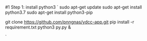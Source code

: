 #1 Step 1: install python3
`
sudo apt-get update
sudo apt-get install python3.7
sudo apt-get install python3-pip

git clone https://github.com/pnngnas/ydcc-app.git
pip install -r requirement.txt
python3 py.py &

`

